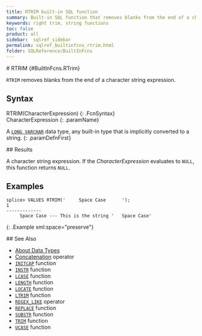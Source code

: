```yaml
---
title: RTRIM built-in SQL function
summary: Built-in SQL function that removes blanks from the end of a character expression
keywords: right trim, string functions
toc: false
product: all
sidebar:  sqlref_sidebar
permalink: sqlref_builtinfcns_rtrim.html
folder: SQLReference/BuiltInFcns
---
```

<section>
<div class="TopicContent" data-swiftype-index="true" markdown="1">
# RTRIM   {#BuiltInFcns.RTrim}

`RTRIM` removes blanks from the end of a character string expression.

## Syntax

<div class="fcnWrapperWide" markdown="1">
    RTRIM(CharacterExpression)
{: .FcnSyntax}

</div>
<div class="paramList" markdown="1">
CharacterExpression
{: .paramName}

A [`LONG VARCHAR`](sqlref_datatypes_longvarchar.html) data type, any
built-in type that is implicitly converted to a string.
{: .paramDefnFirst}

</div>
## Results

A character string expression. If the *CharacterExpression* evaluates to
`NULL`, this function returns `NULL`.

## Examples

<div class="preWrapper" markdown="1">
    
    splice> VALUES RTRIM('     Space Case      ');
    1
    -------------
         Space Case	--- This is the string '   Space Case'
{: .Example xml:space="preserve"}

</div>
## See Also

* [About Data Types](sqlref_datatypes_numerictypes.html)
* [Concatenation](sqlref_builtinfcns_concat.html) operator
* [`INITCAP`](sqlref_builtinfcns_initcap.html) function
* [`INSTR`](sqlref_builtinfcns_instr.html) function
* [`LCASE`](sqlref_builtinfcns_lcase.html) function
* [`LENGTH`](sqlref_builtinfcns_length.html) function
* [`LOCATE`](sqlref_builtinfcns_locate.html) function
* [`LTRIM`](sqlref_builtinfcns_ltrim.html) function
* [`REGEX_LIKE`](sqlref_builtinfcns_regexplike.html) operator
* [`REPLACE`](sqlref_builtinfcns_replace.html) function
* [`SUBSTR`](sqlref_builtinfcns_substr.html) function
* [`TRIM`](sqlref_builtinfcns_trim.html) function
* [`UCASE`](sqlref_builtinfcns_ucase.html) function

</div>
</section>

